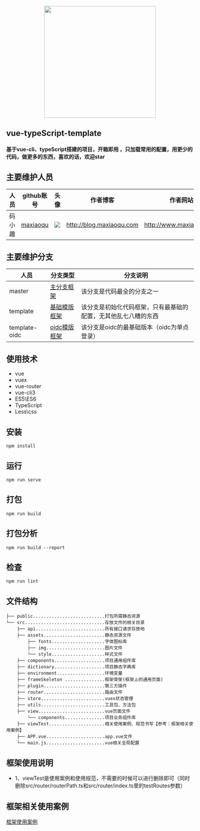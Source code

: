 <p align="center">
    <a href="http://www.maxiaoqu.com/">
        <img width="300" src="http://www.maxiaoqu.com/maxiaoqu.png">
    </a>
</p>

<h2>
    vue-typeScript-template
    <h4>基于vue-cli、typeScript搭建的项目，开箱即用 ，只加载常用的配置，用更少的代码，做更多的东西，喜欢的话，欢迎star</h4>
</h2>

## 主要维护人员
|人员|github账号|头像|作者博客|作者网站|联系邮箱|
|---|---|---|---|---|---|
|码小趣|[maxiaoqu](https://github.com/maxiaoqu) |  ![](https://avatars1.githubusercontent.com/u/25891598?s=60&v=4)|http://blog.maxiaoqu.com|http://www.maxiaoqu.com|maxiaoqu@gmail.com

## 主要维护分支
|人员|分支类型|分支说明|
|---|---|---|
|master|[主分支框架](https://github.com/maxiaoqu/vue-typeScript-template/tree/master) | 该分支是代码最全的分支之一
|template|[基础模版框架](https://github.com/maxiaoqu/vue-typeScript-template/tree/template) | 该分支是初始化代码框架，只有最基础的配置，无其他乱七八糟的东西
|template-oidc|[oidc模版框架](https://github.com/maxiaoqu/vue-typeScript-template/tree/template-oidc) | 该分支是oidc的最基础版本（oidc为单点登录）


## 使用技术
- vue
- vuex
- vue-router
- vue-cli3
- ES5\ES6
- TypeScript
- Less\css

## 安装
```
npm install
```

## 运行
```
npm run serve
```

## 打包
```
npm run build
```

## 打包分析
```
npm run build --report
```

## 检查
```
npm run lint
```

## 文件结构
```shell
├── public...........................打包所需静态资源
└── src..............................存放文件的相关目录
    ├── api..........................所有接口请求存放地
    ├── assets.......................静态资源文件
        ├── fonts....................字体图标库
        ├── img......................图片文件
        └── style....................样式文件
    ├── components...................项目通用组件库
    ├── dictionary...................项目静态字典库
    ├── environment..................环境变量
    ├── frameSkeleton ...............框架骨架(框架上的通用页面)
    ├── plugin.......................第三方插件
    ├── router.......................路由文件
    ├── store........................vuex状态管理
    ├── utils........................工具包、方法包
    ├── view.........................vue页面文件
        └── components...............项目业务组件库
    ├── viewTest.....................相关使用案例、规范书写【参考：框架相关使用案例】
    ├── APP.vue......................app.vue文件
    └── main.js......................vue相关全局配置
```

## 框架使用说明
- 1、viewTest是使用案例和使用规范，不需要的时候可以进行删除即可（同时删除src/router/routerPath.ts和src/router/index.ts里的testRoutes参数）

## 框架相关使用案例
[框架使用案例](./src/viewsTest)
